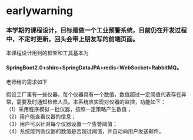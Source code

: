 # earlywarning
### 本学期的课程设计，目标是做一个工业预警系统，目前仍在开发过程中，不定时更新，回头会带上朋友写的前端页面。
本课程设计用到的框架和工具基本为  
#### SpringBoot2.0+shiro+SpringDataJPA+redis+WebSocket+RabbitMQ。

老师给的需求如下  

假设工厂里有一些仪器，每个仪器具有一个数值，数值超过一定阈值代表存在异常，需要及时通知检修人员。本系统应实现对仪器的监控，功能如下：  
（1）采用程序模拟一批仪器，按照一定策略产生数值；  
（2）用户能查看仪器的信息；  
（3）用户可以针对每个仪器设置一个告警阈值；  
（4）系统能判断仪器的数值是否超过阈值，并自动向用户发送邮件。  

